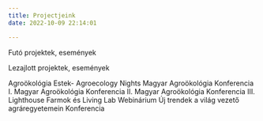 ```yaml
---
title: Projectjeink
date: 2022-10-09 22:14:01

---
```

Futó projektek, események

Lezajlott projektek, események

Agroökológia Estek- Agroecology Nights
Magyar Agroökológia Konferencia I.
Magyar Agroökológia Konferencia II.
Magyar Agroökológia Konferencia III.
Lighthouse Farmok és Living Lab Webinárium
Új trendek a világ vezető agráregyetemein Konferencia
